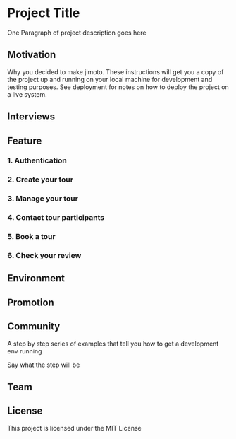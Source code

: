 # Project Title

One Paragraph of project description goes here

## Motivation

Why you decided to make jimoto. These instructions will get you a copy of the project up and running on your local machine for development and testing purposes. See deployment for notes on how to deploy the project on a live system.

## Interviews

## Feature

### 1. Authentication

### 2. Create your tour

### 3. Manage your tour

### 4. Contact tour participants

### 5. Book a tour

### 6. Check your review

## Environment

## Promotion

## Community

A step by step series of examples that tell you how to get a development env running

Say what the step will be

## Team


## License

This project is licensed under the MIT License



